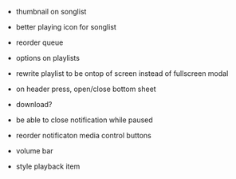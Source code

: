 - thumbnail on songlist
- better playing icon for songlist
- reorder queue
- options on playlists
- rewrite playlist to be ontop of screen instead of fullscreen modal

- on header press, open/close bottom sheet

- download?
- be able to close notification while paused
- reorder notificaton media control buttons
- volume bar
- style playback item
